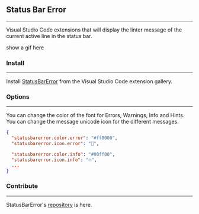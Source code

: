 ## Status Bar Error
---
Visual Studio Code extensions that will display the linter message of the current active line in the status bar.

show a gif here

### Install
---
Install [StatusBarError]() from the Visual Studio Code extension gallery.

### Options
---
You can change the color of the font for Errors, Warnings, Info and Hints. You can change the message unicode icon for the different messages.

```json
{
  "statusbarerror.color.error": "#ff0000",
  "statusbarerror.icon.error": "🛑",

  "statusbarerror.color.info": "#00ff00",
  "statusbarerror.icon.info": "🔥",
  ...
}
```

### Contribute
---
StatusBarError's [repository](https://github.com/nexes/statusbar-error.git) is here.
